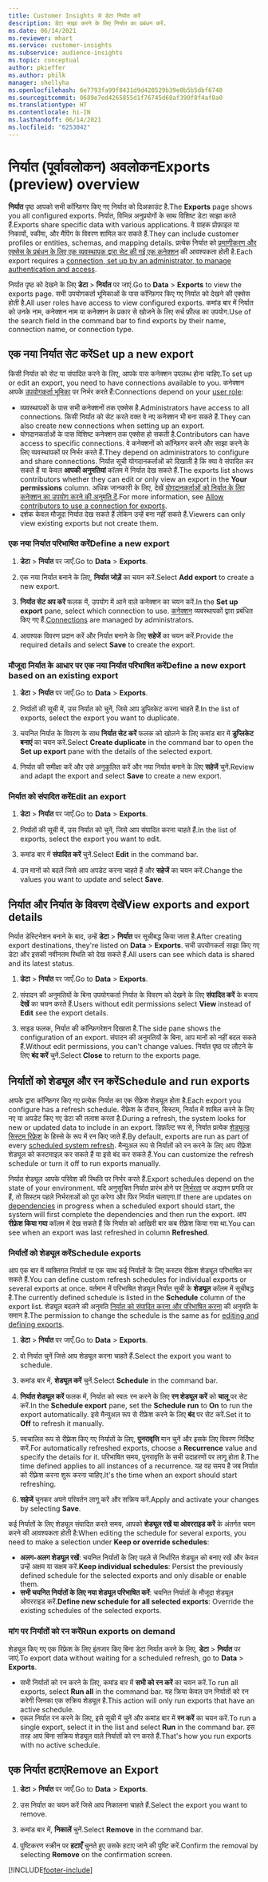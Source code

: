 ```yaml
---
title: Customer Insights से डेटा निर्यात करें
description: डेटा साझा करने के लिए निर्यात का प्रबंधन करें.
ms.date: 06/14/2021
ms.reviewer: mhart
ms.service: customer-insights
ms.subservice: audience-insights
ms.topic: conceptual
author: pkieffer
ms.author: philk
manager: shellyha
ms.openlocfilehash: 6e7793fa99f8431d9d420529b39e0b5b5dbf6748
ms.sourcegitcommit: 0689e7ed4265855d1f76745d68af390f8f4af8a0
ms.translationtype: HT
ms.contentlocale: hi-IN
ms.lasthandoff: 06/14/2021
ms.locfileid: "6253042"
---
```

# <a name="exports-preview-overview"></a><span data-ttu-id="402df-103">निर्यात (पूर्वावलोकन) अवलोकन</span><span class="sxs-lookup"><span data-stu-id="402df-103">Exports (preview) overview</span></span>

<span data-ttu-id="402df-104">**निर्यात** पृष्ठ आपको सभी कॉन्फ़िगर किए गए निर्यात को दिअकाउंट है.</span><span class="sxs-lookup"><span data-stu-id="402df-104">The **Exports** page shows you all configured exports.</span></span> <span data-ttu-id="402df-105">निर्यात, विभिन्न अनुप्रयोगों के साथ विशिष्ट डेटा साझा करते हैं.</span><span class="sxs-lookup"><span data-stu-id="402df-105">Exports share specific data with various applications.</span></span> <span data-ttu-id="402df-106">वे ग्राहक प्रोफ़ाइल या निकायों, स्कीमा, और मैपिंग के विवरण शामिल कर सकते हैं.</span><span class="sxs-lookup"><span data-stu-id="402df-106">They can include customer profiles or entities, schemas, and mapping details.</span></span> <span data-ttu-id="402df-107">प्रत्येक निर्यात को [प्रमाणीकरण और एक्सेस के प्रबंधन के लिए एक व्यवस्थापक द्वारा सेट की गई एक कनेक्शन](connections.md) की आवश्यकता होती है.</span><span class="sxs-lookup"><span data-stu-id="402df-107">Each export requires a [connection, set up by an administrator, to manage authentication and access](connections.md).</span></span>

<span data-ttu-id="402df-108">निर्यात पृष्ठ को देखने के लिए **डेटा** > **निर्यात** पर जाएं.</span><span class="sxs-lookup"><span data-stu-id="402df-108">Go to **Data** > **Exports** to view the exports page.</span></span> <span data-ttu-id="402df-109">सभी उपयोगकर्ता भूमिकाओं के पास कॉन्फ़िगर किए गए निर्यात को देखने की एक्सेस होती है.</span><span class="sxs-lookup"><span data-stu-id="402df-109">All user roles have access to view configured exports.</span></span> <span data-ttu-id="402df-110">कमांड बार में निर्यात को उनके नाम, कनेक्शन नाम या कनेक्शन के प्रकार से खोजने के लिए सर्च फ़ील्ड का उपयोग.</span><span class="sxs-lookup"><span data-stu-id="402df-110">Use of the search field in the command bar to find exports by their name, connection name, or connection type.</span></span>

## <a name="set-up-a-new-export"></a><span data-ttu-id="402df-111">एक नया निर्यात सेट करें</span><span class="sxs-lookup"><span data-stu-id="402df-111">Set up a new export</span></span>

<span data-ttu-id="402df-112">किसी निर्यात को सेट या संपादित करने के लिए, आपके पास कनेक्शन उपलब्ध होना चाहिए.</span><span class="sxs-lookup"><span data-stu-id="402df-112">To set up or edit an export, you need to have connections available to you.</span></span> <span data-ttu-id="402df-113">कनेक्शन आपके [उपयोगकर्ता भूमिका](permissions.md) पर निर्भर करते हैं:</span><span class="sxs-lookup"><span data-stu-id="402df-113">Connections depend on your [user role](permissions.md):</span></span>
- <span data-ttu-id="402df-114">व्यवस्थापकों के पास सभी कनेक्शनों तक एक्सेस है.</span><span class="sxs-lookup"><span data-stu-id="402df-114">Administrators have access to all connections.</span></span> <span data-ttu-id="402df-115">किसी निर्यात को सेट करते वक्त वे नए कनेक्शन भी बना सकते हैं.</span><span class="sxs-lookup"><span data-stu-id="402df-115">They can also create new connections when setting up an export.</span></span>
- <span data-ttu-id="402df-116">योगदानकर्ताओं के पास विशिष्ट कनेक्शन तक एक्सेस हो सकती है.</span><span class="sxs-lookup"><span data-stu-id="402df-116">Contributors can have access to specific connections.</span></span> <span data-ttu-id="402df-117">वे कनेक्शनों को कॉन्फ़िगर करने और साझा करने के लिए व्यवस्थापकों पर निर्भर करते हैं.</span><span class="sxs-lookup"><span data-stu-id="402df-117">They depend on administrators to configure and share connections.</span></span> <span data-ttu-id="402df-118">निर्यात सूची योगदानकर्ताओं को दिखाती है कि क्या वे संपादित कर सकते हैं या केवल **आपकी अनुमतियां** कॉलम में निर्यात देख सकते हैं.</span><span class="sxs-lookup"><span data-stu-id="402df-118">The exports list shows contributors whether they can edit or only view an export in the **Your permissions** column.</span></span> <span data-ttu-id="402df-119">अधिक जानकारी के लिए, देखें [योगदानकर्ताओं को निर्यात के लिए कनेक्शन का उपयोग करने की अनुमति दें](connections.md#allow-contributors-to-use-a-connection-for-exports).</span><span class="sxs-lookup"><span data-stu-id="402df-119">For more information, see [Allow contributors to use a connection for exports](connections.md#allow-contributors-to-use-a-connection-for-exports).</span></span>
- <span data-ttu-id="402df-120">दर्शक केवल मौजूदा निर्यात देख सकते हैं लेकिन उन्हें बना नहीं सकते हैं.</span><span class="sxs-lookup"><span data-stu-id="402df-120">Viewers can only view existing exports but not create them.</span></span>

### <a name="define-a-new-export"></a><span data-ttu-id="402df-121">एक नया निर्यात परिभाषित करें</span><span class="sxs-lookup"><span data-stu-id="402df-121">Define a new export</span></span>

1. <span data-ttu-id="402df-122">**डेटा** > **निर्यात** पर जाएँ.</span><span class="sxs-lookup"><span data-stu-id="402df-122">Go to **Data** > **Exports**.</span></span>

1. <span data-ttu-id="402df-123">एक नया निर्यात बनाने के लिए, **निर्यात जोड़ें** का चयन करें.</span><span class="sxs-lookup"><span data-stu-id="402df-123">Select **Add export** to create a new export.</span></span>

1. <span data-ttu-id="402df-124">**निर्यात सेट अप करें** फलक में, उपयोग में आने वाले कनेक्शन का चयन करें.</span><span class="sxs-lookup"><span data-stu-id="402df-124">In the **Set up export** pane, select which connection to use.</span></span> <span data-ttu-id="402df-125">[कनेक्शन](connections.md) व्यवस्थापकों द्वारा प्रबंधित किए गए हैं.</span><span class="sxs-lookup"><span data-stu-id="402df-125">[Connections](connections.md) are managed by administrators.</span></span> 

1. <span data-ttu-id="402df-126">आवश्यक विवरण प्रदान करें और निर्यात बनाने के लिए **सहेजें** का चयन करें.</span><span class="sxs-lookup"><span data-stu-id="402df-126">Provide the required details and select **Save** to create the export.</span></span>

### <a name="define-a-new-export-based-on-an-existing-export"></a><span data-ttu-id="402df-127">मौजूदा निर्यात के आधार पर एक नया निर्यात परिभाषित करें</span><span class="sxs-lookup"><span data-stu-id="402df-127">Define a new export based on an existing export</span></span>

1. <span data-ttu-id="402df-128">**डेटा** > **निर्यात** पर जाएँ.</span><span class="sxs-lookup"><span data-stu-id="402df-128">Go to **Data** > **Exports**.</span></span>

1. <span data-ttu-id="402df-129">निर्यातों की सूची में, उस निर्यात को चुनें, जिसे आप डुप्लिकेट करना चाहते हैं.</span><span class="sxs-lookup"><span data-stu-id="402df-129">In the list of exports, select the export you want to duplicate.</span></span>

1. <span data-ttu-id="402df-130">चयनित निर्यात के विवरण के साथ **निर्यात सेट करें** फलक को खोलने के लिए कमांड बार में **डुप्लिकेट बनाएं** का चयन करें.</span><span class="sxs-lookup"><span data-stu-id="402df-130">Select **Create duplicate** in the command bar to open the **Set up export** pane with the details of the selected export.</span></span>

1. <span data-ttu-id="402df-131">निर्यात की समीक्षा करें और उसे अनुकूलित करें और नया निर्यात बनाने के लिए **सहेजें** चुनें.</span><span class="sxs-lookup"><span data-stu-id="402df-131">Review and adapt the export and select **Save** to create a new export.</span></span>

### <a name="edit-an-export"></a><span data-ttu-id="402df-132">निर्यात को संपादित करें</span><span class="sxs-lookup"><span data-stu-id="402df-132">Edit an export</span></span>

1. <span data-ttu-id="402df-133">**डेटा** > **निर्यात** पर जाएँ.</span><span class="sxs-lookup"><span data-stu-id="402df-133">Go to **Data** > **Exports**.</span></span>

1. <span data-ttu-id="402df-134">निर्यातों की सूची में, उस निर्यात को चुनें, जिसे आप संपादित करना चाहते हैं.</span><span class="sxs-lookup"><span data-stu-id="402df-134">In the list of exports, select the export you want to edit.</span></span>

1. <span data-ttu-id="402df-135">कमांड बार में **संपादित करें** चुनें.</span><span class="sxs-lookup"><span data-stu-id="402df-135">Select **Edit** in the command bar.</span></span>

1. <span data-ttu-id="402df-136">उन मानों को बदलें जिसे आप अपडेट करना चाहते हैं और **सहेजें** का चयन करें.</span><span class="sxs-lookup"><span data-stu-id="402df-136">Change the values you want to update and select **Save**.</span></span>

## <a name="view-exports-and-export-details"></a><span data-ttu-id="402df-137">निर्यात और निर्यात के विवरण देखें</span><span class="sxs-lookup"><span data-stu-id="402df-137">View exports and export details</span></span>

<span data-ttu-id="402df-138">निर्यात डेस्टिनेशन बनाने के बाद, उन्हें **डेटा** > **निर्यात** पर सूचीबद्ध किया जाता है.</span><span class="sxs-lookup"><span data-stu-id="402df-138">After creating export destinations, they're listed on **Data** > **Exports**.</span></span> <span data-ttu-id="402df-139">सभी उपयोगकर्ता साझा किए गए डेटा और इसकी नवीनतम स्थिति को देख सकते हैं.</span><span class="sxs-lookup"><span data-stu-id="402df-139">All users can see which data is shared and its latest status.</span></span>

1. <span data-ttu-id="402df-140">**डेटा** > **निर्यात** पर जाएँ.</span><span class="sxs-lookup"><span data-stu-id="402df-140">Go to **Data** > **Exports**.</span></span>

1. <span data-ttu-id="402df-141">संपादन की अनुमतियों के बिना उपयोगकर्ता निर्यात के विवरण को देखने के लिए **संपादित करें** के बजाय **देखें** का चयन करते हैं.</span><span class="sxs-lookup"><span data-stu-id="402df-141">Users without edit permissions select **View** instead of **Edit** see the export details.</span></span>

1. <span data-ttu-id="402df-142">साइड फलक, निर्यात की कॉन्फ़िगरेशन दिखाता है.</span><span class="sxs-lookup"><span data-stu-id="402df-142">The side pane shows the configuration of an export.</span></span> <span data-ttu-id="402df-143">संपादन की अनुमतियों के बिना, आप मानों को नहीं बदल सकते हैं.</span><span class="sxs-lookup"><span data-stu-id="402df-143">Without edit permissions, you can't change values.</span></span> <span data-ttu-id="402df-144">निर्यात पृष्ठ पर लौटने के लिए **बंद करें** चुनें.</span><span class="sxs-lookup"><span data-stu-id="402df-144">Select **Close** to return to the exports page.</span></span>

## <a name="schedule-and-run-exports"></a><span data-ttu-id="402df-145">निर्यातों को शेड्यूल और रन करें</span><span class="sxs-lookup"><span data-stu-id="402df-145">Schedule and run exports</span></span>

<span data-ttu-id="402df-146">आपके द्वारा कॉन्फ़िगर किए गए प्रत्येक निर्यात का एक रीफ़्रेश शेड्यूल होता है.</span><span class="sxs-lookup"><span data-stu-id="402df-146">Each export you configure has a refresh schedule.</span></span> <span data-ttu-id="402df-147">रीफ़्रेश के दौरान, सिस्टम, निर्यात में शामिल करने के लिए नए या अपडेट किए गए डेटा की तलाश करता है.</span><span class="sxs-lookup"><span data-stu-id="402df-147">During a refresh, the system looks for new or updated data to include in an export.</span></span> <span data-ttu-id="402df-148">डिफ़ॉल्ट रूप से, निर्यात प्रत्येक [शेड्यूल्ड सिस्टम रिफ्रेश](system.md#schedule-tab) के हिस्से के रूप में रन किए जाते हैं.</span><span class="sxs-lookup"><span data-stu-id="402df-148">By default, exports are run as part of every [scheduled system refresh](system.md#schedule-tab).</span></span> <span data-ttu-id="402df-149">मैन्युअल रूप से निर्यातों को रन करने के लिए आप रीफ़्रेश शेड्यूल को कस्टमाइज़ कर सकते हैं या इसे बंद कर सकते हैं.</span><span class="sxs-lookup"><span data-stu-id="402df-149">You can customize the refresh schedule or turn it off to run exports manually.</span></span>

<span data-ttu-id="402df-150">निर्यात शेड्यूल आपके परिवेश की स्थिति पर निर्भर करते हैं.</span><span class="sxs-lookup"><span data-stu-id="402df-150">Export schedules depend on the state of your environment.</span></span> <span data-ttu-id="402df-151">यदि अनुसूचित निर्यात प्रारंभ होने पर [निर्भरता](system.md#refresh-policies) पर अद्यतन प्रगति पर हैं, तो सिस्टम पहले निर्भरताओं को पूरा करेगा और फिर निर्यात चलाएगा.</span><span class="sxs-lookup"><span data-stu-id="402df-151">If there are updates on [dependencies](system.md#refresh-policies) in progress when a scheduled export should start, the system will first complete the dependencies and then run the export.</span></span> <span data-ttu-id="402df-152">आप **रीफ़्रेश किया गया** कॉलम में देख सकते हैं कि निर्यात को आखिरी बार कब रीफ्रेश किया गया था.</span><span class="sxs-lookup"><span data-stu-id="402df-152">You can see when an export was last refreshed in column **Refreshed**.</span></span>

### <a name="schedule-exports"></a><span data-ttu-id="402df-153">निर्यातों को शेड्यूल करें</span><span class="sxs-lookup"><span data-stu-id="402df-153">Schedule exports</span></span>

<span data-ttu-id="402df-154">आप एक बार में व्यक्तिगत निर्यातों या एक साथ कई निर्यातों के लिए कस्टम रीफ्रेश शेड्यूल परिभाषित कर सकते हैं.</span><span class="sxs-lookup"><span data-stu-id="402df-154">You can define custom refresh schedules for individual exports or several exports at once.</span></span> <span data-ttu-id="402df-155">वर्तमान में परिभाषित शेड्यूल निर्यात सूची के **शेड्यूल** कॉलम में सूचीबद्ध है.</span><span class="sxs-lookup"><span data-stu-id="402df-155">The currently defined schedule is listed in the **Schedule** column of the export list.</span></span> <span data-ttu-id="402df-156">शेड्यूल बदलने की अनुमति [निर्यात को संपादित करना और परिभाषित करना](export-destinations.md#set-up-a-new-export) की अनुमति के समान है.</span><span class="sxs-lookup"><span data-stu-id="402df-156">The permission to change the schedule is the same as for [editing and defining exports](export-destinations.md#set-up-a-new-export).</span></span> 

1. <span data-ttu-id="402df-157">**डेटा** > **निर्यात** पर जाएँ.</span><span class="sxs-lookup"><span data-stu-id="402df-157">Go to **Data** > **Exports**.</span></span>

1. <span data-ttu-id="402df-158">वो निर्यात चुनें जिसे आप शेड्यूल करना चाहते हैं.</span><span class="sxs-lookup"><span data-stu-id="402df-158">Select the export you want to schedule.</span></span>

1. <span data-ttu-id="402df-159">कमांड बार में, **शेड्यूल करें** चुनें.</span><span class="sxs-lookup"><span data-stu-id="402df-159">Select **Schedule** in the command bar.</span></span>

1. <span data-ttu-id="402df-160">**निर्यात शेड्यूल करें** फलक में, निर्यात को स्वतः रन करने के लिए **रन शेड्यूल करें** को **चालू** पर सेट करें.</span><span class="sxs-lookup"><span data-stu-id="402df-160">In the **Schedule export** pane, set the **Schedule run** to **On** to run the export automatically.</span></span> <span data-ttu-id="402df-161">इसे मैन्युअल रूप से रीफ्रेश करने के लिए **बंद** पर सेट करें.</span><span class="sxs-lookup"><span data-stu-id="402df-161">Set it to **Off** to refresh it manually.</span></span>

1. <span data-ttu-id="402df-162">स्वचालित रूप से रीफ़्रेश किए गए निर्यातों के लिए, **पुनरावृत्ति** मान चुनें और इसके लिए विवरण निर्दिष्ट करें.</span><span class="sxs-lookup"><span data-stu-id="402df-162">For automatically refreshed exports, choose a **Recurrence** value and specify the details for it.</span></span> <span data-ttu-id="402df-163">परिभाषित समय, पुनरावृत्ति के सभी उदाहरणों पर लागू होता है.</span><span class="sxs-lookup"><span data-stu-id="402df-163">The time defined applies to all instances of a recurrence.</span></span> <span data-ttu-id="402df-164">यह वह समय है जब निर्यात को रीफ़्रेश करना शुरू करना चाहिए.</span><span class="sxs-lookup"><span data-stu-id="402df-164">It's the time when an export should start refreshing.</span></span>

1. <span data-ttu-id="402df-165">**सहेजें** चुनकर अपने परिवर्तन लागू करें और सक्रिय करें.</span><span class="sxs-lookup"><span data-stu-id="402df-165">Apply and activate your changes by selecting **Save**.</span></span>

<span data-ttu-id="402df-166">कई निर्यातों के लिए शेड्यूल संपादित करते समय, आपको **शेड्यूल रखें या ओवरराइड करें** के अंतर्गत चयन करने की आवश्यकता होती है:</span><span class="sxs-lookup"><span data-stu-id="402df-166">When editing the schedule for several exports, you need to make a selection under **Keep or override schedules**:</span></span>
- <span data-ttu-id="402df-167">**अलग-अलग शेड्यूल रखें**: चयनित निर्यातों के लिए पहले से निर्धारित शेड्यूल को बनाए रखें और केवल उन्हें अक्षम या सक्षम करें.</span><span class="sxs-lookup"><span data-stu-id="402df-167">**Keep individual schedules**: Persist the previously defined schedule for the selected exports and only disable or enable them.</span></span>
- <span data-ttu-id="402df-168">**सभी चयनित निर्यातों के लिए नया शेड्यूल परिभाषित करें**: चयनित निर्यातों के मौजूदा शेड्यूल ओवरराइड करें.</span><span class="sxs-lookup"><span data-stu-id="402df-168">**Define new schedule for all selected exports**: Override the existing schedules of the selected exports.</span></span>

### <a name="run-exports-on-demand"></a><span data-ttu-id="402df-169">मांग पर निर्यातों को रन करें</span><span class="sxs-lookup"><span data-stu-id="402df-169">Run exports on demand</span></span>

<span data-ttu-id="402df-170">शेड्यूल किए गए एक रिफ्रेश के लिए इंतजार किए बिना डेटा निर्यात करने के लिए, **डेटा** > **निर्यात** पर जाएं.</span><span class="sxs-lookup"><span data-stu-id="402df-170">To export data without waiting for a scheduled refresh, go to **Data** > **Exports**.</span></span>

- <span data-ttu-id="402df-171">सभी निर्यातों को रन करने के लिए, कमांड बार में **सभी को रन करें** का चयन करें.</span><span class="sxs-lookup"><span data-stu-id="402df-171">To run all exports, select **Run all** in the command bar.</span></span> <span data-ttu-id="402df-172">यह क्रिया केवल उन निर्यातों को रन करेगी जिनका एक सक्रिय शेड्यूल है.</span><span class="sxs-lookup"><span data-stu-id="402df-172">This action will only run exports that have an active schedule.</span></span>
- <span data-ttu-id="402df-173">एकल निर्यात रन करने के लिए, इसे सूची में चुनें और कमांड बार में **रन करें** का चयन करें.</span><span class="sxs-lookup"><span data-stu-id="402df-173">To run a single export, select it in the list and select **Run** in the command bar.</span></span> <span data-ttu-id="402df-174">इस तरह आप बिना सक्रिय शेड्यूल वाले निर्यातों को रन करते हैं.</span><span class="sxs-lookup"><span data-stu-id="402df-174">That's how you run exports with no active schedule.</span></span> 

## <a name="remove-an-export"></a><span data-ttu-id="402df-175">एक निर्यात हटाएं</span><span class="sxs-lookup"><span data-stu-id="402df-175">Remove an Export</span></span>

1. <span data-ttu-id="402df-176">**डेटा** > **निर्यात** पर जाएँ.</span><span class="sxs-lookup"><span data-stu-id="402df-176">Go to **Data** > **Exports**.</span></span>

1. <span data-ttu-id="402df-177">उस निर्यात का चयन करें जिसे आप निकालना चाहते हैं.</span><span class="sxs-lookup"><span data-stu-id="402df-177">Select the export you want to remove.</span></span>

1. <span data-ttu-id="402df-178">कमांड बार में, **निकालें** चुनें.</span><span class="sxs-lookup"><span data-stu-id="402df-178">Select **Remove** in the command bar.</span></span>

1. <span data-ttu-id="402df-179">पुष्टिकरण स्क्रीन पर **हटाएँ** चुनते हुए उसके हटाए जाने की पुष्टि करें.</span><span class="sxs-lookup"><span data-stu-id="402df-179">Confirm the removal by selecting **Remove** on the confirmation screen.</span></span>


[!INCLUDE[footer-include](../includes/footer-banner.md)]

